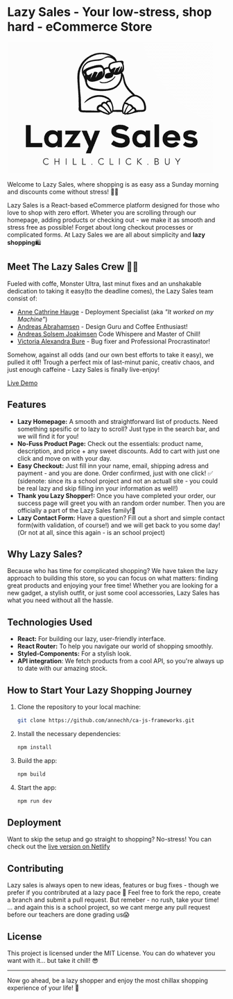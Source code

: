 # Lazy Sales - Your low-stress, shop hard - eCommerce Store

![Lazy Sales](public/lazysales-logo-BG.png)

Welcome to Lazy Sales, where shopping is as easy ass a Sunday morning and discounts come without stress! 🛒💸

Lazy Sales is a React-based eCommerce platform designed for those who love to shop with zero effort. Wheter you are scrolling through our homepage, adding products or checking out - we make it as smooth and stress free as possible!
Forget about long checkout processes or complicated forms. At Lazy Sales we are all about simplicity and **lazy shopping**🛍️

## Meet The Lazy Sales Crew 🦥💤

Fueled with coffe, Monster Ultra, last minut fixes and an unshakable dedication to taking it easy(to the deadline comes), the Lazy Sales team consist of:

- [Anne Cathrine Hauge](https://github.com/annechh) - Deployment Specialist (aka _"It worked on my Machine"_)
- [Andreas Abrahamsen](https://github.com/AndreasAUG23F) - Design Guru and Coffee Enthusiast!
- [Andreas Solsem Joakimsen](https://github.com/Andreasjoa23) Code Whispere and Master of Chill!
- [Victoria Alexandra Bure](https://github.com/Vickabu) - Bug fixer and Professional Procrastinator!

Somehow, against all odds (and our own best efforts to take it easy), we pulled it off!
Trough a perfect mix of last-minut panic, creativ chaos, and just enough caffeine - Lazy Sales is finally live-enjoy!

[Live Demo](https://lazysales.netlify.app/)

## Features

- **Lazy Homepage:** A smooth and straightforward list of products. Need something spesific or to lazy to scroll? Just type in the search bar, and we will find it for you!
- **No-Fuss Product Page:** Check out the essentials: product name, description, and price + any sweet discounts. Add to cart with just one click and move on with your day.
- **Easy Checkout:** Just fill inn your name, email, shipping adress and payment - and you are done. Order confirmed, just with one click! ✅
  (sidenote: since its a school project and not an actuall site - you could be real lazy and skip filling inn your information as well!)
- **Thank you Lazy Shopper!:** Once you have completed your order, our success page will greet you with an random order number. Then you are officially a part of the Lazy Sales family!🎉
- **Lazy Contact Form:** Have a question? Fill out a short and simple contact form(with validation, of course!) and we will get back to you some day!(Or not at all, since this again - is an school project)

## Why Lazy Sales?

Because who has time for complicated shopping? We have taken the lazy approach to building this store, so you can focus on what matters: finding great products and enjoying your free time!
Whether you are looking for a new gadget, a stylish outfit, or just some cool accessories, Lazy Sales has what you need without all the hassle.

## Technologies Used

- **React:** For building our lazy, user-friendly interface.
- **React Router:** To help you navigate our world of shopping smoothly.
- **Styled-Components:** For a stylish look.
- **API integration**: We fetch products from a cool API, so you're always up to date with our amazing stock.

## How to Start Your Lazy Shopping Journey

1. Clone the repository to your local machine:
   ```bash
   git clone https://github.com/annechh/ca-js-frameworks.git

   ```
2. Install the necessary dependencies:
   ```bash
   npm install

   ```
3. Build the app:
   ```bash
   npm build

   ```
4. Start the app:
   ```bash
   npm run dev
   ```

## Deployment

Want to skip the setup and go straight to shopping? No-stress! You can check out the [live version on Netlify](https://holidaze-mode.netlify.app/)

## Contributing

Lazy sales is always open to new ideas, features or bug fixes - though we prefer if you contribruted at a lazy pace 🐢
Feel free to fork the repo, create a branch and submit a pull request. But remeber - no rush, take your time! ... and again this is a school project, so we cant merge any pull request before our teachers are done grading us😱

## License

This project is licensed under the MIT License. You can do whatever you want with it... but take it chill! 😎

---

Now go ahead, be a lazy shopper and enjoy the most chillax shopping experience of your life! 🦥
